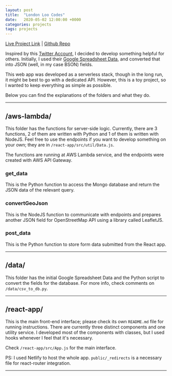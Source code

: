```yaml
---
layout: post
title:  "London Loo Codes"
date:   2020-05-02 12:00:00 +0000
categories: projects
tags: projects
---
```

[Live Project Link](https://loocode.co.uk) | 
[Github Repo](https://github.com/gokhj/LondonLooCodes)

Inspired by this [Twitter Account](https://twitter.com/ldnloocodes), I decided to develop something helpful for others. Initially, I used their [Google Spreadsheet Data](https://docs.google.com/spreadsheets/d/1NZc0IPV9SV_Wy9xoDckHbVDgJyeW2Str231Uz_e0Mg4/edit#gid=0), and converted that into JSON (well, in my case BSON) fields.

This web app was developed as a serverless stack, though in the long run, it might be best to go with a dedicated API. However, this is a toy project, so I wanted to keep everything as simple as possible.

Below you can find the explanations of the folders and what they do.

---
## /aws-lambda/
This folder has the functions for server-side logic. Currently, there are 3 functions, 2 of them are written with Python and 1 of them is written with NodeJS. Feel free to use the endpoints if you want to develop something on your own; they are in ```/react-app/src/util/Data.js```.

The functions are running at AWS Lambda service, and the endpoints were created with AWS API Gateway.

### get_data
This is the Python function to access the Mongo database and return the JSON data of the relevant query.

### convertGeoJson
This is the NodeJS function to communicate with endpoints and prepares another JSON field for OpenStreetMap API using a library called LeafletJS.

### post_data
This is the Python function to store form data submitted from the React app.

---

## /data/

This folder has the initial Google Spreadsheet Data and the Python script to convert the fields for the database. For more info, check comments on ```/data/csv_to_db.py```.

---

## /react-app/

This is the main front-end interface; please check its own ```README.md``` file for running instructions.
There are currently three distinct components and one utility service. I developed most of the components with classes, but I used hooks whenever I feel that it's necessary.

Check ```/react-app/src/App.js``` for the main interface.

PS: I used Netlify to host the whole app. ```public/_redirects``` is a necessary file for react-router integration.

---

